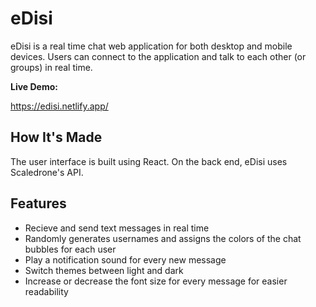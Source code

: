 # eDisi

eDisi is a real time chat web application for both desktop and mobile devices. Users can connect to the application and talk to each other (or groups) in real time. 

**Live Demo:**

https://edisi.netlify.app/

## How It's Made

The user interface is built using React. 
On the back end, eDisi uses Scaledrone's API.

## Features
 - Recieve and send text messages in real time
 - Randomly generates usernames and assigns the colors of the chat bubbles for each user
 - Play a notification sound for every new message
 - Switch themes between light and dark
 - Increase or decrease the font size for every message for easier readability
